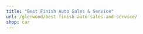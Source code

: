```yaml
---
title: "Best Finish Auto Sales & Service"
url: /glenwood/best-finish-auto-sales-and-service/
shop: car
---
```

